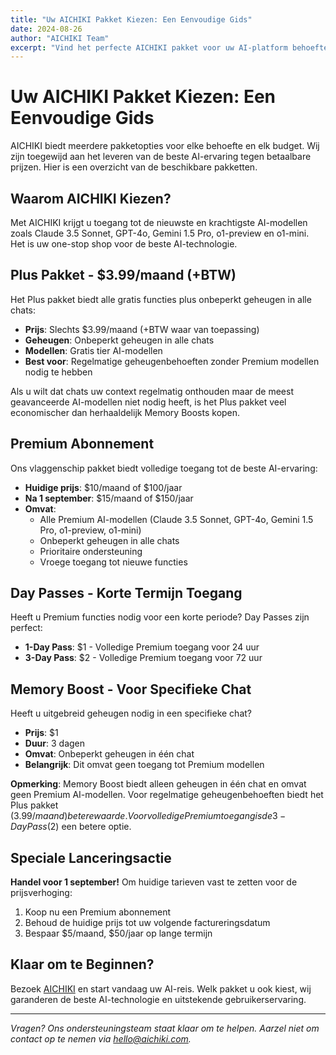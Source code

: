 ```yaml
---
title: "Uw AICHIKI Pakket Kiezen: Een Eenvoudige Gids"
date: 2024-08-26
author: "AICHIKI Team"
excerpt: "Vind het perfecte AICHIKI pakket voor uw AI-platform behoeften. Vergelijk Premium abonnement, Day Passes en Memory Boost opties."
---
```


# Uw AICHIKI Pakket Kiezen: Een Eenvoudige Gids

AICHIKI biedt meerdere pakketopties voor elke behoefte en elk budget. Wij zijn toegewijd aan het leveren van de beste AI-ervaring tegen betaalbare prijzen. Hier is een overzicht van de beschikbare pakketten.

## Waarom AICHIKI Kiezen?

Met AICHIKI krijgt u toegang tot de nieuwste en krachtigste AI-modellen zoals Claude 3.5 Sonnet, GPT-4o, Gemini 1.5 Pro, o1-preview en o1-mini. Het is uw one-stop shop voor de beste AI-technologie.

## Plus Pakket - $3.99/maand (+BTW)

Het Plus pakket biedt alle gratis functies plus onbeperkt geheugen in alle chats:

- **Prijs**: Slechts $3.99/maand (+BTW waar van toepassing)
- **Geheugen**: Onbeperkt geheugen in alle chats
- **Modellen**: Gratis tier AI-modellen
- **Best voor**: Regelmatige geheugenbehoeften zonder Premium modellen nodig te hebben

Als u wilt dat chats uw context regelmatig onthouden maar de meest geavanceerde AI-modellen niet nodig heeft, is het Plus pakket veel economischer dan herhaaldelijk Memory Boosts kopen.

## Premium Abonnement

Ons vlaggenschip pakket biedt volledige toegang tot de beste AI-ervaring:

- **Huidige prijs**: $10/maand of $100/jaar
- **Na 1 september**: $15/maand of $150/jaar
- **Omvat**:
  - Alle Premium AI-modellen (Claude 3.5 Sonnet, GPT-4o, Gemini 1.5 Pro, o1-preview, o1-mini)
  - Onbeperkt geheugen in alle chats
  - Prioritaire ondersteuning
  - Vroege toegang tot nieuwe functies

## Day Passes - Korte Termijn Toegang

Heeft u Premium functies nodig voor een korte periode? Day Passes zijn perfect:

- **1-Day Pass**: $1 - Volledige Premium toegang voor 24 uur
- **3-Day Pass**: $2 - Volledige Premium toegang voor 72 uur

## Memory Boost - Voor Specifieke Chat

Heeft u uitgebreid geheugen nodig in een specifieke chat?

- **Prijs**: $1
- **Duur**: 3 dagen
- **Omvat**: Onbeperkt geheugen in één chat
- **Belangrijk**: Dit omvat geen toegang tot Premium modellen

**Opmerking**: Memory Boost biedt alleen geheugen in één chat en omvat geen Premium AI-modellen. Voor regelmatige geheugenbehoeften biedt het Plus pakket ($3.99/maand) betere waarde. Voor volledige Premium toegang is de 3-Day Pass ($2) een betere optie.

## Speciale Lanceringsactie

**Handel voor 1 september!** Om huidige tarieven vast te zetten voor de prijsverhoging:

1. Koop nu een Premium abonnement
2. Behoud de huidige prijs tot uw volgende factureringsdatum
3. Bespaar $5/maand, $50/jaar op lange termijn

## Klaar om te Beginnen?

Bezoek [AICHIKI](https://aichiki.com) en start vandaag uw AI-reis. Welk pakket u ook kiest, wij garanderen de beste AI-technologie en uitstekende gebruikerservaring.

---

*Vragen? Ons ondersteuningsteam staat klaar om te helpen. Aarzel niet om contact op te nemen via hello@aichiki.com.*